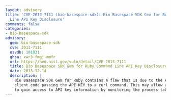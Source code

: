```yaml
---
layout: advisory
title: 'CVE-2013-7111 (bio-basespace-sdk): Bio Basespace SDK Gem for Ruby Command
  Line API Key Disclosure'
comments: false
categories:
- bio-basespace-sdk
advisory:
  gem: bio-basespace-sdk
  cve: 2013-7111
  osvdb: 101031
  ghsa: xwr3-fmgj-mmfr
  url: https://nvd.nist.gov/vuln/detail/CVE-2013-7111
  title: Bio Basespace SDK Gem for Ruby Command Line API Key Disclosure
  date: 2013-12-14
  description: |
    Bio Basespace SDK Gem for Ruby contains a flaw that is due to the API
    client code passing the API_KEY to a curl command. This may allow a local attacker
    to gain access to API key information by monitoring the process table.
---
```

